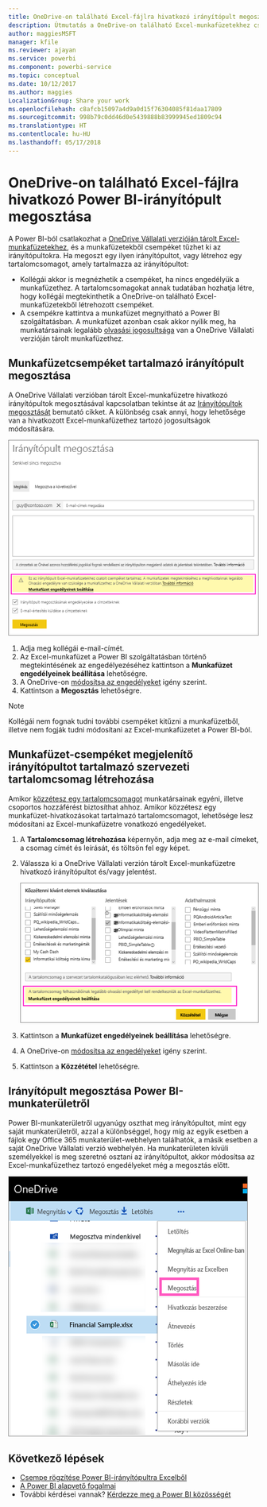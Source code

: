 ```yaml
---
title: OneDrive-on található Excel-fájlra hivatkozó irányítópult megosztása ‒ Power BI
description: Útmutatás a OneDrive-on található Excel-munkafüzetekhez csatlakozó, a munkafüzetből kitűzött csempéket tartalmazó irányítópultok megosztásához.
author: maggiesMSFT
manager: kfile
ms.reviewer: ajayan
ms.service: powerbi
ms.component: powerbi-service
ms.topic: conceptual
ms.date: 10/12/2017
ms.author: maggies
LocalizationGroup: Share your work
ms.openlocfilehash: c8afcb15097a4d9a0d15f76304085f81daa17809
ms.sourcegitcommit: 998b79c0dd46d0e5439888b83999945ed1809c94
ms.translationtype: HT
ms.contentlocale: hu-HU
ms.lasthandoff: 05/17/2018
---
```

# <a name="share-a-power-bi-dashboard-that-links-to-an-excel-file-in-onedrive"></a>OneDrive-on található Excel-fájlra hivatkozó Power BI-irányítópult megosztása
A Power BI-ból csatlakozhat a [OneDrive Vállalati verzióján tárolt Excel-munkafüzetekhez](service-excel-workbook-files.md), és a munkafüzetekből csempéket tűzhet ki az irányítópultokra. Ha megoszt egy ilyen irányítópultot, vagy létrehoz egy tartalomcsomagot, amely tartalmazza az irányítópultot:

* Kollégái akkor is megnézhetik a csempéket, ha nincs engedélyük a munkafüzethez. A tartalomcsomagokat annak tudatában hozhatja létre, hogy kollégái megtekinthetik a OneDrive-on található Excel-munkafüzetekből létrehozott csempéket.
* A csempékre kattintva a munkafüzet megnyitható a Power BI szolgáltatásban. A munkafüzet azonban csak akkor nyílik meg, ha munkatársainak legalább [olvasási jogosultsága](https://support.office.com/en-us/article/Share-documents-or-folders-in-Office-365-1fe37332-0f9a-4719-970e-d2578da4941c) van a OneDrive Vállalati verzióján tárolt munkafüzethez.

## <a name="share-a-dashboard-that-contains-workbook-tiles"></a>Munkafüzetcsempéket tartalmazó irányítópult megosztása
A OneDrive Vállalati verzióban tárolt Excel-munkafüzetre hivatkozó irányítópultok megosztásával kapcsolatban tekintse át az [Irányítópultok megosztását](service-share-dashboards.md) bemutató cikket. A különbség csak annyi, hogy lehetősége van a hivatkozott Excel-munkafüzethez tartozó jogosultságok módosítására.

  ![Irányítópult megosztása párbeszédpanel](media/service-share-dashboard-that-links-to-excel-onedrive/pbi_share_workbk.png)

1. Adja meg kollégái e-mail-címét.
2. Az Excel-munkafüzet a Power BI szolgáltatásban történő megtekintésének az engedélyezéséhez kattintson a **Munkafüzet engedélyeinek beállítása** lehetőségre.
3. A OneDrive-on [módosítsa az engedélyeket](https://support.office.com/en-US/article/Share-files-and-folders-and-change-permissions-9fcc2f7d-de0c-4cec-93b0-a82024800c07) igény szerint.
4. Kattintson a **Megosztás** lehetőségre.

>[!NOTE]
>Kollégái nem fognak tudni további csempéket kitűzni a munkafüzetből, illetve nem fogják tudni módosítani az Excel-munkafüzetet a Power BI-ból.
> 
> 

## <a name="create-an-organizational-content-pack-with-a-dashboard-that-contains-workbook-tiles"></a>Munkafüzet-csempéket megjelenítő irányítópultot tartalmazó szervezeti tartalomcsomag létrehozása
Amikor [közzétesz egy tartalomcsomagot](service-organizational-content-pack-create-and-publish.md) munkatársainak egyéni, illetve csoportos hozzáférést biztosíthat ahhoz. Amikor közzétesz egy munkafüzet-hivatkozásokat tartalmazó tartalomcsomagot, lehetősége lesz módosítani az Excel-munkafüzetre vonatkozó engedélyeket.

1. A **Tartalomcsomag létrehozása** képernyőn, adja meg az e-mail címeket, a csomag címét és leírását, és töltsön fel egy képet.
2. Válassza ki a OneDrive Vállalati verzión tárolt Excel-munkafüzetre hivatkozó irányítópultot és/vagy jelentést.
   
    ![Excel-munkafüzet egy tartalomcsomagban](media/service-share-dashboard-that-links-to-excel-onedrive/pbi_contpack_workbk.png)
3. Kattintson a **Munkafüzet engedélyeinek beállítása** lehetőségre.
4. A OneDrive-on [módosítsa az engedélyeket](https://support.office.com/en-US/article/Share-files-and-folders-and-change-permissions-9fcc2f7d-de0c-4cec-93b0-a82024800c07) igény szerint.
5. Kattintson a **Közzététel** lehetőségre.

## <a name="share-a-dashboard-from-a-power-bi-workspace"></a>Irányítópult megosztása Power BI-munkaterületről
Power BI-munkaterületről ugyanúgy oszthat meg irányítópultot, mint egy saját munkaterületről, azzal a különbséggel, hogy míg az egyik esetben a fájlok egy Office 365 munkaterület-webhelyen találhatók, a másik esetben a saját OneDrive Vállalati verzió webhelyén. Ha munkaterületen kívüli személyekkel is meg szeretné osztani az irányítópultot, akkor módosítsa az Excel-munkafüzethez tartozó engedélyeket még a megosztás előtt.

![Megosztás OneDrive-ról](media/service-share-dashboard-that-links-to-excel-onedrive/pbi_onedriveshare.png)

## <a name="next-steps"></a>Következő lépések
* [Csempe rögzítése Power BI-irányítópultra Excelből](service-dashboard-pin-tile-from-excel.md)
* [A Power BI alapvető fogalmai](service-basic-concepts.md)
* További kérdései vannak? [Kérdezze meg a Power BI közösségét](http://community.powerbi.com/)

